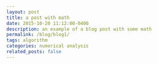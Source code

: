```yaml
---
layout: post
title: a post with math
date: 2015-10-20 11:12:00-0400
description: an example of a blog post with some math
permalink: /blog/blog1/
tags: algorithm
categories: numerical analysis
related_posts: false
---
```



